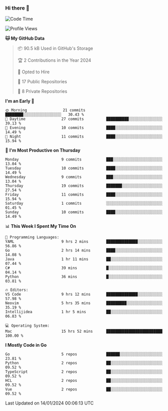 ### Hi there 👋
<!--![visitors](https://visitor-badge.glitch.me/badge?page_id=d0zingcat)-->
<!--
**d0zingcat/d0zingcat** is a ✨ _special_ ✨ repository because its `README.md` (this file) appears on your GitHub profile.

Here are some ideas to get you started:

- 🔭 I’m currently working on ...
- 🌱 I’m currently learning ...
- 👯 I’m looking to collaborate on ...
- 🤔 I’m looking for help with ...
- 💬 Ask me about ...
- 📫 How to reach me: ...
- 😄 Pronouns: ...
- ⚡ Fun fact: ...
-->
<!--START_SECTION:waka-->
![Code Time](http://img.shields.io/badge/Code%20Time-3%2C305%20hrs%2050%20mins-blue)

![Profile Views](http://img.shields.io/badge/Profile%20Views-0-blue)

**🐱 My GitHub Data** 

> 📦 90.5 kB Used in GitHub's Storage 
 > 
> 🏆 2 Contributions in the Year 2024
 > 
> 💼 Opted to Hire
 > 
> 📜 17 Public Repositories 
 > 
> 🔑 8 Private Repositories 
 > 
**I'm an Early 🐤** 

```text
🌞 Morning                21 commits          ████████░░░░░░░░░░░░░░░░░   30.43 % 
🌆 Daytime                27 commits          ██████████░░░░░░░░░░░░░░░   39.13 % 
🌃 Evening                10 commits          ████░░░░░░░░░░░░░░░░░░░░░   14.49 % 
🌙 Night                  11 commits          ████░░░░░░░░░░░░░░░░░░░░░   15.94 % 
```
📅 **I'm Most Productive on Thursday** 

```text
Monday                   9 commits           ███░░░░░░░░░░░░░░░░░░░░░░   13.04 % 
Tuesday                  10 commits          ████░░░░░░░░░░░░░░░░░░░░░   14.49 % 
Wednesday                9 commits           ███░░░░░░░░░░░░░░░░░░░░░░   13.04 % 
Thursday                 19 commits          ███████░░░░░░░░░░░░░░░░░░   27.54 % 
Friday                   11 commits          ████░░░░░░░░░░░░░░░░░░░░░   15.94 % 
Saturday                 1 commits           ░░░░░░░░░░░░░░░░░░░░░░░░░   01.45 % 
Sunday                   10 commits          ████░░░░░░░░░░░░░░░░░░░░░   14.49 % 
```


📊 **This Week I Spent My Time On** 

```text
💬 Programming Languages: 
YAML                     9 hrs 2 mins        ██████████████░░░░░░░░░░░   56.86 % 
Go                       2 hrs 14 mins       ████░░░░░░░░░░░░░░░░░░░░░   14.08 % 
Java                     1 hr 11 mins        ██░░░░░░░░░░░░░░░░░░░░░░░   07.44 % 
C#                       39 mins             █░░░░░░░░░░░░░░░░░░░░░░░░   04.14 % 
Python                   36 mins             █░░░░░░░░░░░░░░░░░░░░░░░░   03.81 % 

🔥 Editors: 
VS Code                  9 hrs 12 mins       ██████████████░░░░░░░░░░░   57.98 % 
Neovim                   5 hrs 35 mins       █████████░░░░░░░░░░░░░░░░   35.19 % 
Intellijidea             1 hr 5 mins         ██░░░░░░░░░░░░░░░░░░░░░░░   06.83 % 

💻 Operating System: 
Mac                      15 hrs 52 mins      █████████████████████████   100.00 % 
```

**I Mostly Code in Go** 

```text
Go                       5 repos             ██████░░░░░░░░░░░░░░░░░░░   23.81 % 
Python                   2 repos             ██░░░░░░░░░░░░░░░░░░░░░░░   09.52 % 
TypeScript               2 repos             ██░░░░░░░░░░░░░░░░░░░░░░░   09.52 % 
HCL                      2 repos             ██░░░░░░░░░░░░░░░░░░░░░░░   09.52 % 
Vue                      2 repos             ██░░░░░░░░░░░░░░░░░░░░░░░   09.52 % 
```




 Last Updated on 14/01/2024 00:06:13 UTC
<!--END_SECTION:waka-->

